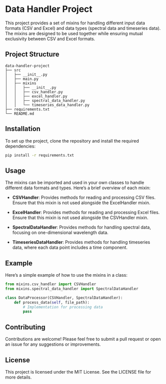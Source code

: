 # Data Handler Project

This project provides a set of mixins for handling different input data formats (CSV and Excel) and data types (spectral data and timeseries data). The mixins are designed to be used together while ensuring mutual exclusivity between CSV and Excel formats.

## Project Structure

```
data-handler-project
├── src
│   ├── __init__.py
│   ├── main.py
│   ├── mixins
│   │   ├── __init__.py
│   │   ├── csv_handler.py
│   │   ├── excel_handler.py
│   │   ├── spectral_data_handler.py
│   │   └── timeseries_data_handler.py
├── requirements.txt
└── README.md
```

## Installation

To set up the project, clone the repository and install the required dependencies:

```bash
pip install -r requirements.txt
```

## Usage

The mixins can be imported and used in your own classes to handle different data formats and types. Here’s a brief overview of each mixin:

- **CSVHandler**: Provides methods for reading and processing CSV files. Ensure that this mixin is not used alongside the ExcelHandler mixin.

- **ExcelHandler**: Provides methods for reading and processing Excel files. Ensure that this mixin is not used alongside the CSVHandler mixin.

- **SpectralDataHandler**: Provides methods for handling spectral data, focusing on one-dimensional wavelength data.

- **TimeseriesDataHandler**: Provides methods for handling timeseries data, where each data point includes a time component.

## Example

Here’s a simple example of how to use the mixins in a class:

```python
from mixins.csv_handler import CSVHandler
from mixins.spectral_data_handler import SpectralDataHandler

class DataProcessor(CSVHandler, SpectralDataHandler):
    def process_data(self, file_path):
        # Implementation for processing data
        pass
```

## Contributing

Contributions are welcome! Please feel free to submit a pull request or open an issue for any suggestions or improvements.

## License

This project is licensed under the MIT License. See the LICENSE file for more details.